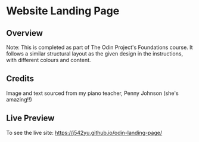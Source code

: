 # Website Landing Page
## Overview
Note: This is completed as part of The Odin Project's Foundations course. It follows a similar structural layout as the given design in the instructions, with different colours and content.

## Credits
Image and text sourced from my piano teacher, Penny Johnson (she's amazing!!)

## Live Preview
To see the live site: https://j542yu.github.io/odin-landing-page/
